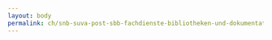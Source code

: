 ```yaml
---
layout: body
permalink: ch/snb-suva-post-sbb-fachdienste-bibliotheken-und-dokumentationsstellen-bundesgericht/
---
```


